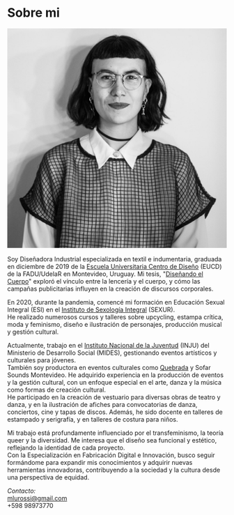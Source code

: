 # Sobre mi

![yo](../images/yo.jpg)

Soy Diseñadora Industrial especializada en textil e indumentaria, graduada en diciembre de 2019 de la [Escuela Universitaria Centro de Diseño](https://www.fadu.edu.uy/eucd/institucion/) (EUCD) de la FADU/UdelaR en Montevideo, Uruguay. Mi tesis, "[Diseñando el Cuerpo](https://www.colibri.udelar.edu.uy/jspui/handle/20.500.12008/39703)" exploró el vínculo entre la lencería y el cuerpo, y cómo las campañas publicitarias influyen en la creación de discursos corporales. 

En 2020, durante la pandemia, comencé mi formación en Educación Sexual Integral (ESI) en el [Instituto de Sexología Integral](http://www.sexur.uy/) (SEXUR). <br>
He realizado numerosos cursos y talleres sobre upcycling, estampa crítica, moda y feminismo, diseño e ilustración de personajes, producción musical y gestión cultural.

Actualmente, trabajo en el [Instituto Nacional de la Juventud](https://www.gub.uy/ministerio-desarrollo-social/juventud) (INJU) del Ministerio de Desarrollo Social (MIDES), gestionando eventos artísticos y culturales para jóvenes. <br>
También soy productora en eventos culturales como [Quebrada](https://www.instagram.com/quebradauy/) y Sofar Sounds Montevideo. He adquirido experiencia en la producción de eventos y la gestión cultural, con un enfoque especial en el arte, danza y la música como formas de creación cultural. <br>
He participado en la creación de vestuario para diversas obras de teatro y danza, y en la ilustración de afiches para convocatorias de danza, conciertos, cine y tapas de discos. Además, he sido docente en talleres de estampado y serigrafía, y en talleres de costura para niños.

Mi trabajo está profundamente influenciado por el transfeminismo, la teoría queer y la diversidad. Me interesa que el diseño sea funcional y estético, reflejando la identidad de cada proyecto. <br>
Con la Especialización en Fabricación Digital e Innovación, busco seguir formándome para expandir mis conocimientos y adquirir nuevas herramientas innovadoras, contribuyendo a la sociedad y la cultura desde una perspectiva de equidad.



_Contacto:_ <br>
mlurossi@gmail.com <br> 
+598 98973770 
